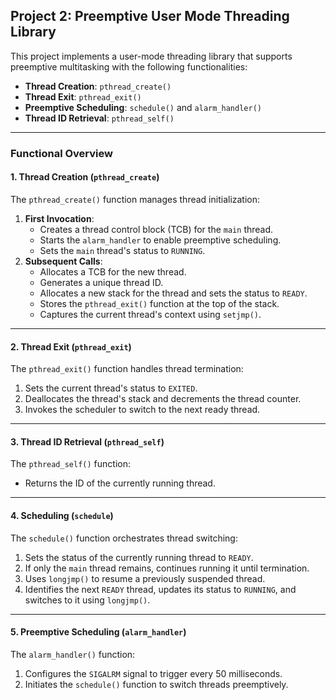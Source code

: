 ## Project 2: Preemptive User Mode Threading Library

This project implements a user-mode threading library that supports preemptive multitasking with the following functionalities:
- **Thread Creation**: `pthread_create()`
- **Thread Exit**: `pthread_exit()`
- **Preemptive Scheduling**: `schedule()` and `alarm_handler()`
- **Thread ID Retrieval**: `pthread_self()`

---

### Functional Overview

#### 1. **Thread Creation (`pthread_create`)**
The `pthread_create()` function manages thread initialization:
1. **First Invocation**:
   - Creates a thread control block (TCB) for the `main` thread.
   - Starts the `alarm_handler` to enable preemptive scheduling.
   - Sets the `main` thread's status to `RUNNING`.
2. **Subsequent Calls**:
   - Allocates a TCB for the new thread.
   - Generates a unique thread ID.
   - Allocates a new stack for the thread and sets the status to `READY`.
   - Stores the `pthread_exit()` function at the top of the stack.
   - Captures the current thread's context using `setjmp()`.

---

#### 2. **Thread Exit (`pthread_exit`)**
The `pthread_exit()` function handles thread termination:
1. Sets the current thread's status to `EXITED`.
2. Deallocates the thread's stack and decrements the thread counter.
3. Invokes the scheduler to switch to the next ready thread.

---

#### 3. **Thread ID Retrieval (`pthread_self`)**
The `pthread_self()` function:
- Returns the ID of the currently running thread.

---

#### 4. **Scheduling (`schedule`)**
The `schedule()` function orchestrates thread switching:
1. Sets the status of the currently running thread to `READY`.
2. If only the `main` thread remains, continues running it until termination.
3. Uses `longjmp()` to resume a previously suspended thread.
4. Identifies the next `READY` thread, updates its status to `RUNNING`, and switches to it using `longjmp()`.

---

#### 5. **Preemptive Scheduling (`alarm_handler`)**
The `alarm_handler()` function:
1. Configures the `SIGALRM` signal to trigger every 50 milliseconds.
2. Initiates the `schedule()` function to switch threads preemptively.

